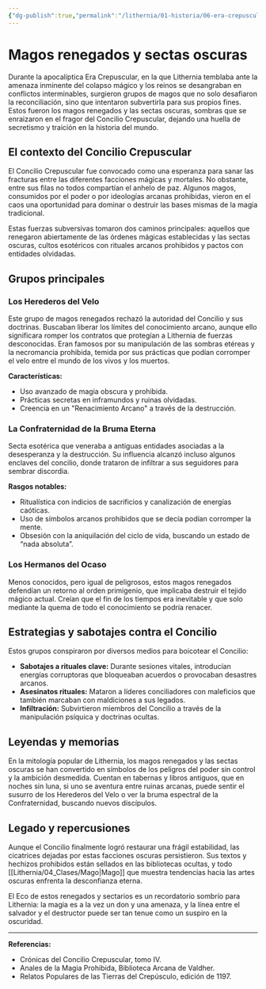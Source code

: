 ```yaml
---
{"dg-publish":true,"permalink":"/lithernia/01-historia/06-era-crepuscular/magos-renegados-y-sectas-oscuras/","title":"Magos renegados y sectas oscuras","tags":["lithernia","faccion","historia","magia-oscura","era-crepuscular"]}
---
```


# Magos renegados y sectas oscuras

Durante la apocalíptica Era Crepuscular, en la que Lithernia temblaba ante la amenaza inminente del colapso mágico y los reinos se desangraban en conflictos interminables, surgieron grupos de magos que no solo desafiaron la reconciliación, sino que intentaron subvertirla para sus propios fines. Estos fueron los magos renegados y las sectas oscuras, sombras que se enraizaron en el fragor del Concilio Crepuscular, dejando una huella de secretismo y traición en la historia del mundo.

## El contexto del Concilio Crepuscular

El Concilio Crepuscular fue convocado como una esperanza para sanar las fracturas entre las diferentes facciones mágicas y mortales. No obstante, entre sus filas no todos compartían el anhelo de paz. Algunos magos, consumidos por el poder o por ideologías arcanas prohibidas, vieron en el caos una oportunidad para dominar o destruir las bases mismas de la magia tradicional.

Estas fuerzas subversivas tomaron dos caminos principales: aquellos que renegaron abiertamente de las órdenes mágicas establecidas y las sectas oscuras, cultos esotéricos con rituales arcanos prohibidos y pactos con entidades olvidadas.

## Grupos principales

### Los Herederos del Velo

Este grupo de magos renegados rechazó la autoridad del Concilio y sus doctrinas. Buscaban liberar los límites del conocimiento arcano, aunque ello significara romper los contratos que protegían a Lithernia de fuerzas desconocidas. Eran famosos por su manipulación de las sombras etéreas y la necromancia prohibida, temida por sus prácticas que podían corromper el velo entre el mundo de los vivos y los muertos.

**Características:**

- Uso avanzado de magia obscura y prohibida.
- Prácticas secretas en inframundos y ruinas olvidadas.
- Creencia en un "Renacimiento Arcano" a través de la destrucción.

### La Confraternidad de la Bruma Eterna

Secta esotérica que veneraba a antiguas entidades asociadas a la desesperanza y la destrucción. Su influencia alcanzó incluso algunos enclaves del concilio, donde trataron de infiltrar a sus seguidores para sembrar discordia.

**Rasgos notables:**

- Ritualística con indicios de sacrificios y canalización de energías caóticas.
- Uso de símbolos arcanos prohibidos que se decía podían corromper la mente.
- Obsesión con la aniquilación del ciclo de vida, buscando un estado de “nada absoluta”.

### Los Hermanos del Ocaso

Menos conocidos, pero igual de peligrosos, estos magos renegados defendían un retorno al orden primigenio, que implicaba destruir el tejido mágico actual. Creían que el fin de los tiempos era inevitable y que solo mediante la quema de todo el conocimiento se podría renacer.

## Estrategias y sabotajes contra el Concilio

Estos grupos conspiraron por diversos medios para boicotear el Concilio:

- **Sabotajes a rituales clave:** Durante sesiones vitales, introducían energías corruptoras que bloqueaban acuerdos o provocaban desastres arcanos.
- **Asesinatos rituales:** Mataron a líderes conciliadores con maleficios que también marcaban con maldiciones a sus legados.
- **Infiltración:** Subvirtieron miembros del Concilio a través de la manipulación psíquica y doctrinas ocultas.

## Leyendas y memorias

En la mitología popular de Lithernia, los magos renegados y las sectas oscuras se han convertido en símbolos de los peligros del poder sin control y la ambición desmedida. Cuentan en tabernas y libros antiguos, que en noches sin luna, si uno se aventura entre ruinas arcanas, puede sentir el susurro de los Herederos del Velo o ver la bruma espectral de la Confraternidad, buscando nuevos discípulos.

## Legado y repercusiones

Aunque el Concilio finalmente logró restaurar una frágil estabilidad, las cicatrices dejadas por estas facciones oscuras persistieron. Sus textos y hechizos prohibidos están sellados en las bibliotecas ocultas, y todo [[Lithernia/04_Clases/Mago\|Mago]] que muestra tendencias hacia las artes oscuras enfrenta la desconfianza eterna.

El Eco de estos renegados y sectarios es un recordatorio sombrío para Lithernia: la magia es a la vez un don y una amenaza, y la línea entre el salvador y el destructor puede ser tan tenue como un suspiro en la oscuridad.

---

**Referencias:**

- Crónicas del Concilio Crepuscular, tomo IV.
- Anales de la Magia Prohibida, Biblioteca Arcana de Valdher.
- Relatos Populares de las Tierras del Crepúsculo, edición de 1197.